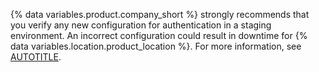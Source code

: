 {% data variables.product.company_short %} strongly recommends that you verify any new configuration for authentication in a staging environment. An incorrect configuration could result in downtime for {% data variables.location.product_location %}. For more information, see [AUTOTITLE](/admin/installation/setting-up-a-github-enterprise-server-instance/setting-up-a-staging-instance).
